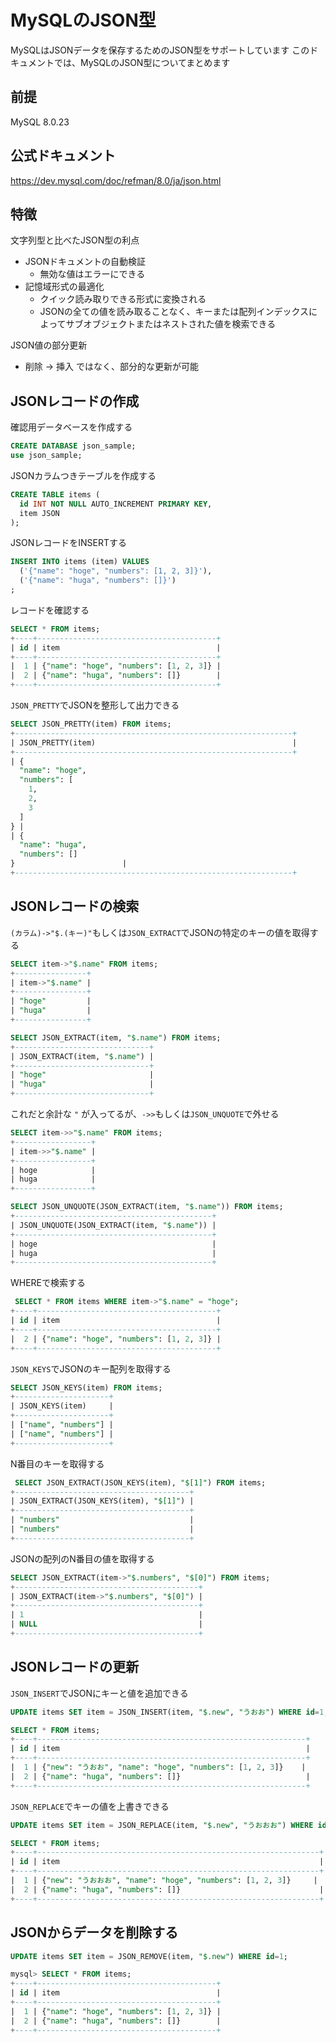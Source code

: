 # MySQLのJSON型
MySQLはJSONデータを保存するためのJSON型をサポートしています
このドキュメントでは、MySQLのJSON型についてまとめます

## 前提
MySQL 8.0.23

## 公式ドキュメント
https://dev.mysql.com/doc/refman/8.0/ja/json.html

## 特徴
文字列型と比べたJSON型の利点
- JSONドキュメントの自動検証
    - 無効な値はエラーにできる
- 記憶域形式の最適化
    - クイック読み取りできる形式に変換される
    - JSONの全ての値を読み取ることなく、キーまたは配列インデックスによってサブオブジェクトまたはネストされた値を検索できる

JSON値の部分更新
- 削除 → 挿入 ではなく、部分的な更新が可能

## JSONレコードの作成
確認用データベースを作成する
```sql
CREATE DATABASE json_sample;
use json_sample;
```

JSONカラムつきテーブルを作成する
```sql
CREATE TABLE items (
  id INT NOT NULL AUTO_INCREMENT PRIMARY KEY,
  item JSON
);
```

JSONレコードをINSERTする
```sql
INSERT INTO items (item) VALUES
  ('{"name": "hoge", "numbers": [1, 2, 3]}'),
  ('{"name": "huga", "numbers": []}')
;
```

レコードを確認する

```sql
SELECT * FROM items;
+----+----------------------------------------+
| id | item                                   |
+----+----------------------------------------+
|  1 | {"name": "hoge", "numbers": [1, 2, 3]} |
|  2 | {"name": "huga", "numbers": []}        |
+----+----------------------------------------+
```

`JSON_PRETTY`でJSONを整形して出力できる

```sql
SELECT JSON_PRETTY(item) FROM items;
+--------------------------------------------------------------+
| JSON_PRETTY(item)                                            |
+--------------------------------------------------------------+
| {
  "name": "hoge",
  "numbers": [
    1,
    2,
    3
  ]
} |
| {
  "name": "huga",
  "numbers": []
}                        |
+--------------------------------------------------------------+
```

## JSONレコードの検索
`(カラム)->"$.(キー)"`もしくは`JSON_EXTRACT`でJSONの特定のキーの値を取得する

```sql
SELECT item->"$.name" FROM items;
+----------------+
| item->"$.name" |
+----------------+
| "hoge"         |
| "huga"         |
+----------------+

SELECT JSON_EXTRACT(item, "$.name") FROM items;
+------------------------------+
| JSON_EXTRACT(item, "$.name") |
+------------------------------+
| "hoge"                       |
| "huga"                       |
+------------------------------+
```

これだと余計な `"` が入ってるが、`->>`もしくは`JSON_UNQUOTE`で外せる

```sql
SELECT item->>"$.name" FROM items;
+-----------------+
| item->>"$.name" |
+-----------------+
| hoge            |
| huga            |
+-----------------+

SELECT JSON_UNQUOTE(JSON_EXTRACT(item, "$.name")) FROM items;
+--------------------------------------------+
| JSON_UNQUOTE(JSON_EXTRACT(item, "$.name")) |
+--------------------------------------------+
| hoge                                       |
| huga                                       |
+--------------------------------------------+
```

WHEREで検索する

```sql
 SELECT * FROM items WHERE item->"$.name" = "hoge";
+----+----------------------------------------+
| id | item                                   |
+----+----------------------------------------+
|  2 | {"name": "hoge", "numbers": [1, 2, 3]} |
+----+----------------------------------------+
```

`JSON_KEYS`でJSONのキー配列を取得する

```sql
SELECT JSON_KEYS(item) FROM items;
+---------------------+
| JSON_KEYS(item)     |
+---------------------+
| ["name", "numbers"] |
| ["name", "numbers"] |
+---------------------+
```

N番目のキーを取得する
```sql
 SELECT JSON_EXTRACT(JSON_KEYS(item), "$[1]") FROM items;
+---------------------------------------+
| JSON_EXTRACT(JSON_KEYS(item), "$[1]") |
+---------------------------------------+
| "numbers"                             |
| "numbers"                             |
+---------------------------------------+
```

JSONの配列のN番目の値を取得する
```sql
SELECT JSON_EXTRACT(item->"$.numbers", "$[0]") FROM items;
+-----------------------------------------+
| JSON_EXTRACT(item->"$.numbers", "$[0]") |
+-----------------------------------------+
| 1                                       |
| NULL                                    |
+-----------------------------------------+
```


## JSONレコードの更新
`JSON_INSERT`でJSONにキーと値を追加できる

```sql
UPDATE items SET item = JSON_INSERT(item, "$.new", "うおお") WHERE id=1;

SELECT * FROM items;
+----+------------------------------------------------------------+
| id | item                                                       |
+----+------------------------------------------------------------+
|  1 | {"new": "うおお", "name": "hoge", "numbers": [1, 2, 3]}    |
|  2 | {"name": "huga", "numbers": []}                            |
+----+------------------------------------------------------------+
```

`JSON_REPLACE`でキーの値を上書きできる

```sql
UPDATE items SET item = JSON_REPLACE(item, "$.new", "うおおお") WHERE id=1;

SELECT * FROM items;
+----+---------------------------------------------------------------+
| id | item                                                          |
+----+---------------------------------------------------------------+
|  1 | {"new": "うおおお", "name": "hoge", "numbers": [1, 2, 3]}     |
|  2 | {"name": "huga", "numbers": []}                               |
+----+---------------------------------------------------------------+
```

##  JSONからデータを削除する

```sql
UPDATE items SET item = JSON_REMOVE(item, "$.new") WHERE id=1;

mysql> SELECT * FROM items;
+----+----------------------------------------+
| id | item                                   |
+----+----------------------------------------+
|  1 | {"name": "hoge", "numbers": [1, 2, 3]} |
|  2 | {"name": "huga", "numbers": []}        |
+----+----------------------------------------+
```

